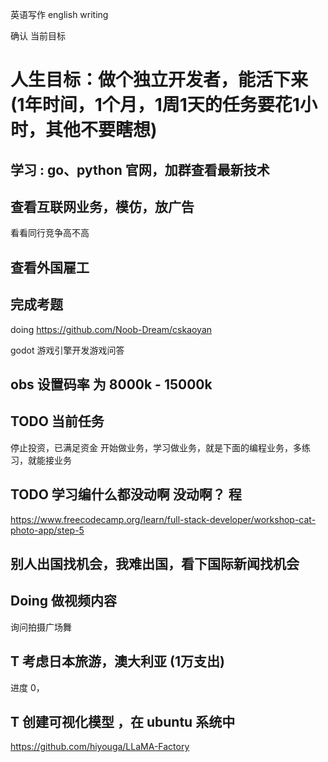 英语写作 english writing
 
确认 当前目标

# 人生目标：做个独立开发者，能活下来 (1年时间，1个月，1周1天的任务要花1小时，其他不要瞎想)

## 学习 :  go、python 官网，加群查看最新技术


## 查看互联网业务，模仿，放广告

看看同行竞争高不高

## 查看外国雇工

## 完成考题

doing https://github.com/Noob-Dream/cskaoyan

godot 游戏引擎开发游戏问答

## obs 设置码率 为 8000k - 15000k

## TODO 当前任务

停止投资，已满足资金
开始做业务，学习做业务，就是下面的编程业务，多练习，就能接业务


## TODO 学习编什么都没动啊 没动啊？ 程
https://www.freecodecamp.org/learn/full-stack-developer/workshop-cat-photo-app/step-5

## 别人出国找机会，我难出国，看下国际新闻找机会

## Doing 做视频内容 

询问拍摄广场舞

## T 考虑日本旅游，澳大利亚 (1万支出)

进度 0，

## T 创建可视化模型 ，在 ubuntu 系统中

https://github.com/hiyouga/LLaMA-Factory

